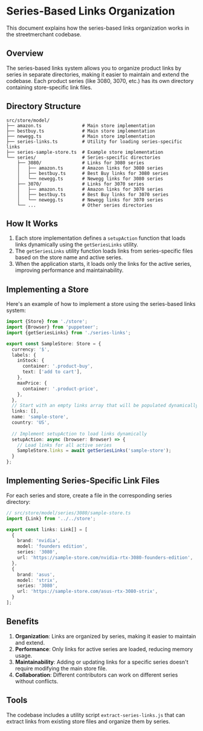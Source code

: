 # Series-Based Links Organization

This document explains how the series-based links organization works in the streetmerchant codebase.

## Overview

The series-based links system allows you to organize product links by series in separate directories, making it easier to maintain and extend the codebase. Each product series (like 3080, 3070, etc.) has its own directory containing store-specific link files.

## Directory Structure

```
src/store/model/
├── amazon.ts               # Main store implementation
├── bestbuy.ts              # Main store implementation
├── newegg.ts               # Main store implementation
├── series-links.ts         # Utility for loading series-specific links
├── series-sample-store.ts  # Example store implementation
└── series/                 # Series-specific directories
    ├── 3080/               # Links for 3080 series
    │   ├── amazon.ts       # Amazon links for 3080 series
    │   ├── bestbuy.ts      # Best Buy links for 3080 series
    │   └── newegg.ts       # Newegg links for 3080 series
    ├── 3070/               # Links for 3070 series
    │   ├── amazon.ts       # Amazon links for 3070 series
    │   ├── bestbuy.ts      # Best Buy links for 3070 series
    │   └── newegg.ts       # Newegg links for 3070 series
    └── ...                 # Other series directories
```

## How It Works

1. Each store implementation defines a `setupAction` function that loads links dynamically using the `getSeriesLinks` utility.
2. The `getSeriesLinks` utility function loads links from series-specific files based on the store name and active series.
3. When the application starts, it loads only the links for the active series, improving performance and maintainability.

## Implementing a Store

Here's an example of how to implement a store using the series-based links system:

```typescript
import {Store} from './store';
import {Browser} from 'puppeteer';
import {getSeriesLinks} from './series-links';

export const SampleStore: Store = {
  currency: '$',
  labels: {
    inStock: {
      container: '.product-buy',
      text: ['add to cart'],
    },
    maxPrice: {
      container: '.product-price',
    },
  },
  // Start with an empty links array that will be populated dynamically
  links: [],
  name: 'sample-store',
  country: 'US',
  
  // Implement setupAction to load links dynamically
  setupAction: async (browser: Browser) => {
    // Load links for all active series
    SampleStore.links = await getSeriesLinks('sample-store');
  }
};
```

## Implementing Series-Specific Link Files

For each series and store, create a file in the corresponding series directory:

```typescript
// src/store/model/series/3080/sample-store.ts
import {Link} from '../../store';

export const links: Link[] = [
  {
    brand: 'nvidia',
    model: 'founders edition',
    series: '3080',
    url: 'https://sample-store.com/nvidia-rtx-3080-founders-edition',
  },
  {
    brand: 'asus',
    model: 'strix',
    series: '3080',
    url: 'https://sample-store.com/asus-rtx-3080-strix',
  }
];
```

## Benefits

1. **Organization**: Links are organized by series, making it easier to maintain and extend.
2. **Performance**: Only links for active series are loaded, reducing memory usage.
3. **Maintainability**: Adding or updating links for a specific series doesn't require modifying the main store file.
4. **Collaboration**: Different contributors can work on different series without conflicts.

## Tools

The codebase includes a utility script `extract-series-links.js` that can extract links from existing store files and organize them by series.